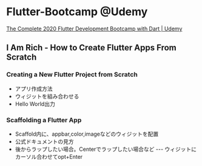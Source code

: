 # Flutter-Bootcamp @Udemy

[The Complete 2020 Flutter Development Bootcamp with Dart | Udemy](https://www.udemy.com/course/flutter-bootcamp-with-dart/)

## I Am Rich - How to Create Flutter Apps From Scratch

### Creating a New Flutter Project from Scratch

- アプリ作成方法
- ウィジットを組み合わせる
- Hello World出力

### Scaffolding a Flutter App

- Scaffold内に、appbar,color,imageなどのウィジットを配置
- 公式ドキュメントの見方
- 後からラップしたい場合。Centerでラップしたい場合など --- ウィジットにカーソル合わせてopt+Enter

